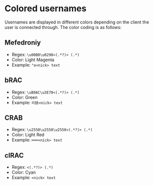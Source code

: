# Colored usernames

Usernames are displayed in different colors depending on the client the user is connected through. The color coding is as follows:

## Mefedroniy

- Regex: `\u00B0\u0298<(.*?)> (.*)`
- Color: Light Magenta
- Example: `°ʘ<nick> text`

## bRAC

- Regex: `\uB9AC\u3E70<(.*?)> (.*)`
- Color: Green
- Example: `리㹰<nick> text`

## CRAB

- Regex: `\u2550\u2550\u2550<(.*?)> (.*)`
- Color: Light Red
- Example: `═══<nick> text`

## clRAC

- Regex: `<(.*?)> (.*)`
- Color: Cyan
- Example: `<nick> text`

